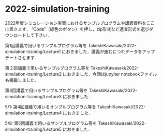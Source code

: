 # 2022-simulation-training
2022年度シミュレーション実習におけるサンプルプログラムや講義資料をここに置きます．
”Code”（緑色のボタン）を押し，zip形式など適宜形式を選びダウンロードして下さい．

第1回講義で用いるサンプルプログラム等を
TakeshiKawasaki/2022-simulation-training/Lecture1
におきました．講義が進むにつれデータをアップデートさせます．

第２回講義で用いるサンプルプログラム等を
TakeshiKawasaki/2022-simulation-training/Lecture2
におきました．今回はjupyiter notebookファイルも掲載しました．

第3回講義で用いるサンプルプログラム等を 
TakeshiKawasaki/2022-simulation-training/Lecture3 におきました．

5/1: 第4回講義で用いるサンプルプログラム等を 
TakeshiKawasaki/2022-simulation-training/Lecture4 におきました．

5/8: 第5回講義で用いるサンプルプログラム等を 
TakeshiKawasaki/2022-simulation-training/Lecture5 におきました．
